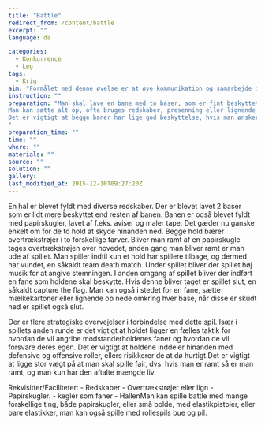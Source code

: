 ```yaml
---
title: "Battle"
redirect_from: /content/battle
excerpt: ""
language: da

categories: 
  - Konkurrence
  - Leg
tags: 
  - Krig
aim: "Formålet med denne øvelse er at øve kommunikation og samarbejde i en presset situation. Samt evaluering og planlægning af taktik mellem spillene"
instruction: ""
preparation: "Man skal lave en bane med to baser, som er fint beskyttet hvor der er plads til en fane osv.
Man kan sætte alt op, ofte bruges redskaber, presenning eller lignende fungerer også super op spændt som f.eks. væg eller tag.
Det er vigtigt at begge baner har lige god beskyttelse, hvis man ønsker en fair kamp, ellers kan man variere mellem åbent landskab eller meget beskyttelse.
"
preparation_time: ""
time: ""
where: ""
materials: ""
source: ""
solution: ""
gallery:
last_modified_at: 2015-12-10T09:27:20Z
---
```

En hal er blevet fyldt med diverse redskaber. Der er blevet lavet 2 baser som er lidt mere beskyttet end resten af banen. Banen er odså blevet fyldt med papirskugler, lavet af f.eks. aviser og maler tape. Det gæder nu ganske enkelt om for de to hold at skyde hinanden ned. Begge hold bærer overtrækstrøjer i to forskellige farver. Bliver man ramt af en papirskugle tages overtrækstrøjen over hovedet, anden gang man bliver ramt er man ude af spillet. Man spiller indtil kun et hold har spillere tilbage, og dermed har vundet, en såkaldt team death match. Under spillet bliver der spillet høj musik for at angive stemningen. I anden omgang af spillet bliver der indført en fane som holdene skal beskytte. Hvis denne bliver taget er spillet slut, en såkaldt capture the flag. Man kan også i stedet for en fane, sætte mælkekartoner eller lignende op nede omkring hver base, når disse er skudt ned er spillet også slut.

Der er flere strategiske overvejelser i forbindelse med dette spil. Især i spillets anden runde er det vigtigt at holdet ligger en fælles taktik for hvordan de vil angribe modstanderholdenes faner og hvordan de vil forsvare deres egen. Det er vigtigt at holdene inddeler hinanden med defensive og offensive roller, ellers risikkerer de at dø hurtigt.Det er vigtigt at ligge stor vægt på at man skal spille fair, dvs. hvis man er ramt så er man ramt, og man kun har den aftalte mængde liv.

Rekvisitter/Faciliteter: - Redskaber - Overtrækstrøjer eller lign - Papirskugler. - kegler som faner - HallenMan kan spille battle med mange forskellige ting, både papirskugler, eller små bolde, med elastikpistoler, eller bare elastikker, man kan også spille med rollespils bue og pil.
